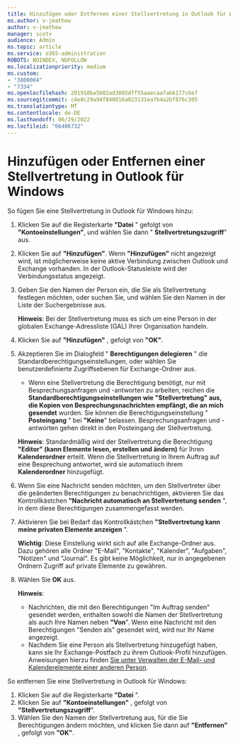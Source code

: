 ```yaml
---
title: Hinzufügen oder Entfernen einer Stellvertretung in Outlook für Windows
ms.author: v-jmathew
author: v-jmathew
manager: scotv
audience: Admin
ms.topic: article
ms.service: o365-administration
ROBOTS: NOINDEX, NOFOLLOW
ms.localizationpriority: medium
ms.custom:
- "3800004"
- "7334"
ms.openlocfilehash: 201910ba5b02ad3892dff55aaecaa7ab6177c6e7
ms.sourcegitcommit: c4e8c29a94f840816a023131ea7b4a2bf876c305
ms.translationtype: MT
ms.contentlocale: de-DE
ms.lasthandoff: 06/29/2022
ms.locfileid: "66406732"
---
```

# <a name="how-to-add-or-remove-a-delegate-in-outlook-for-windows"></a>Hinzufügen oder Entfernen einer Stellvertretung in Outlook für Windows

So fügen Sie eine Stellvertretung in Outlook für Windows hinzu: 

1. Klicken Sie auf die Registerkarte **"Datei** " gefolgt von **"Kontoeinstellungen"**, und wählen Sie dann " **Stellvertretungszugriff**" aus.
2. Klicken Sie auf **"Hinzufügen"**. Wenn **"Hinzufügen"** nicht angezeigt wird, ist möglicherweise keine aktive Verbindung zwischen Outlook und Exchange vorhanden. In der Outlook-Statusleiste wird der Verbindungsstatus angezeigt.
3. Geben Sie den Namen der Person ein, die Sie als Stellvertretung festlegen möchten, oder suchen Sie, und wählen Sie den Namen in der Liste der Suchergebnisse aus.

    **Hinweis**: Bei der Stellvertretung muss es sich um eine Person in der globalen Exchange-Adressliste (GAL) Ihrer Organisation handeln.
4. Klicken Sie auf **"Hinzufügen"** , gefolgt von **"OK"**.
5. Akzeptieren Sie im Dialogfeld " **Berechtigungen delegieren** " die Standardberechtigungseinstellungen, oder wählen Sie benutzerdefinierte Zugriffsebenen für Exchange-Ordner aus.

    - Wenn eine Stellvertretung die Berechtigung benötigt, nur mit Besprechungsanfragen und -antworten zu arbeiten, reichen die **Standardberechtigungseinstellungen wie "Stellvertretung" aus, die Kopien von Besprechungsnachrichten empfängt, die an mich gesendet** wurden. Sie können die Berechtigungseinstellung " **Posteingang** " bei **"Keine**" belassen. Besprechungsanfragen und -antworten gehen direkt in den Posteingang der Stellvertretung.

    **Hinweis**: Standardmäßig wird der Stellvertretung die Berechtigung **"Editor" (kann Elemente lesen, erstellen und ändern)** für Ihren **Kalenderordner** erteilt. Wenn die Stellvertretung in Ihrem Auftrag auf eine Besprechung antwortet, wird sie automatisch ihrem **Kalenderordner** hinzugefügt.

5. Wenn Sie eine Nachricht senden möchten, um den Stellvertreter über die geänderten Berechtigungen zu benachrichtigen, aktivieren Sie das Kontrollkästchen **"Nachricht automatisch an Stellvertretung senden** ", in dem diese Berechtigungen zusammengefasst werden.
6. Aktivieren Sie bei Bedarf das Kontrollkästchen **"Stellvertretung kann meine privaten Elemente anzeigen** ".

    **Wichtig**: Diese Einstellung wirkt sich auf alle Exchange-Ordner aus. Dazu gehören alle Ordner "E-Mail", "Kontakte", "Kalender", "Aufgaben", "Notizen" und "Journal". Es gibt keine Möglichkeit, nur in angegebenen Ordnern Zugriff auf private Elemente zu gewähren.

7. Wählen Sie **OK** aus.

    **Hinweis**:
    - Nachrichten, die mit den Berechtigungen "Im Auftrag senden" gesendet werden, enthalten sowohl die Namen der Stellvertretung als auch Ihre Namen neben **"Von**". Wenn eine Nachricht mit den Berechtigungen "Senden als" gesendet wird, wird nur Ihr Name angezeigt.
    - Nachdem Sie eine Person als Stellvertretung hinzugefügt haben, kann sie Ihr Exchange-Postfach zu ihrem Outlook-Profil hinzufügen. Anweisungen hierzu finden [Sie unter Verwalten der E-Mail- und Kalenderelemente einer anderen Person](https://support.microsoft.com/office/manage-another-person-s-mail-and-calendar-items-afb79d6b-2967-43b9-a944-a6b953190af5).

So entfernen Sie eine Stellvertretung in Outlook für Windows:

1. Klicken Sie auf die Registerkarte **"Datei** ".
2. Klicken Sie auf **"Kontoeinstellungen"** , gefolgt von **"Stellvertretungszugriff**".
3. Wählen Sie den Namen der Stellvertretung aus, für die Sie Berechtigungen ändern möchten, und klicken Sie dann auf **"Entfernen"** , gefolgt von **"OK"**.
